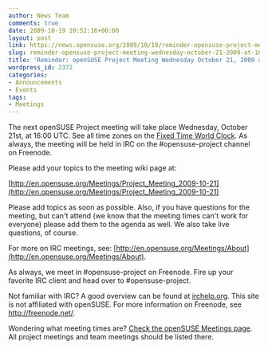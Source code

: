 ```yaml
---
author: News Team
comments: true
date: 2009-10-19 20:52:16+00:00
layout: post
link: https://news.opensuse.org/2009/10/19/reminder-opensuse-project-meeting-wednesday-october-21-2009-at-1600-utc/
slug: reminder-opensuse-project-meeting-wednesday-october-21-2009-at-1600-utc
title: 'Reminder: openSUSE Project Meeting Wednesday October 21, 2009 at 16:00 UTC'
wordpress_id: 2372
categories:
- Announcements
- Events
tags:
- Meetings
---
```


The next openSUSE Project meeting will take place Wednesday, October 21st, at 16:00 UTC. See all time zones on the [Fixed Time World Clock](http://is.gd/4ro3q). As always, the meeting will be held in IRC on the #opensuse-project channel on Freenode.





Please add your topics to the meeting wiki page at:





[http://en.opensuse.org/Meetings/Project_Meeting_2009-10-21](http://en.opensuse.org/Meetings/Project_Meeting_2009-10-21)



Please add topics as soon as possible. Also, if you have questions for the meeting, but can't attend (we know that the meeting times can't work for everyone) please add them to the agenda as well. We also take live questions, of course.





For more on IRC meetings, see: [http://en.opensuse.org/Meetings/About](http://en.opensuse.org/Meetings/About).





As always, we meet in #opensuse-project on Freenode. Fire up your favorite IRC client and head over to #opensuse-project.





Not familiar with IRC? A good overview can be found at [irchelp.org](http://www.irchelp.org/). This site is not affiliated with openSUSE. For more information on Freenode, see http://freenode.net/.





Wondering what meeting times are? [Check the openSUSE Meetings page](http://en.opensuse.org/Meetings). All project meetings and team meetings should be listed there.
